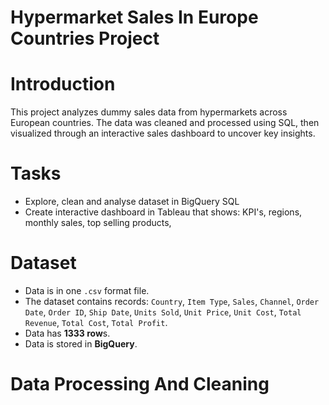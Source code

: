 # Hypermarket Sales In Europe Countries Project

# Introduction
This project analyzes dummy sales data from hypermarkets across European countries. The data was cleaned and processed using SQL, then visualized through an interactive sales dashboard to uncover key insights.

# Tasks
* Explore, clean and analyse dataset in BigQuery SQL
* Create interactive dashboard in Tableau that shows: KPI's, regions, monthly sales, top selling products,

# Dataset
* Data is in one `.csv` format file.
* The dataset contains records: `Country`,	`Item Type`,	`Sales`, `Channel`,	`Order Date`,	`Order ID`,	`Ship Date`,	`Units Sold`,	`Unit Price`,	`Unit Cost`,	`Total Revenue`,	`Total Cost`,	`Total Profit`.
* Data has **1333 row**s.
* Data is stored in **BigQuery**.

# Data Processing And Cleaning

